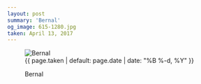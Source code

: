 ```yaml
---
layout: post
summary: 'Bernal'
og_image: 615-1280.jpg
taken: April 13, 2017
---
```


<figure class="post" data-src="{{ site.assets_url }}/{{ page.og_image }}" data-sub-html='#caption-{{ page.id | remove_first: "/" }}'>
<img alt="Bernal" sizes="(min-width: 700px) 50vw, calc(100vw - 2rem)" src="{{ site.assets_url }}/615-640.jpg" srcset="{{ site.assets_url }}/615-320.jpg 320w, {{ site.assets_url }}/615-640.jpg 640w, {{ site.assets_url }}/615-960.jpg 960w, {{ site.assets_url }}/615-1280.jpg 1280w"/>
<figcaption id='caption-{{ page.id | remove_first: "/" }}'>
<time>{{ page.taken | default: page.date | date: "%B %-d, %Y" }}</time>
<p>Bernal</p>
</figcaption>
</figure>
